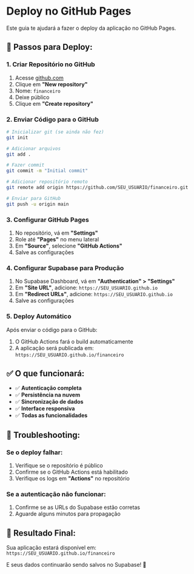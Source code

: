 # Deploy no GitHub Pages

Este guia te ajudará a fazer o deploy da aplicação no GitHub Pages.

## 🚀 **Passos para Deploy:**

### **1. Criar Repositório no GitHub**

1. Acesse [github.com](https://github.com)
2. Clique em **"New repository"**
3. Nome: `financeiro`
4. Deixe público
5. Clique em **"Create repository"**

### **2. Enviar Código para o GitHub**

```bash
# Inicializar git (se ainda não fez)
git init

# Adicionar arquivos
git add .

# Fazer commit
git commit -m "Initial commit"

# Adicionar repositório remoto
git remote add origin https://github.com/SEU_USUARIO/financeiro.git

# Enviar para GitHub
git push -u origin main
```

### **3. Configurar GitHub Pages**

1. No repositório, vá em **"Settings"**
2. Role até **"Pages"** no menu lateral
3. Em **"Source"**, selecione **"GitHub Actions"**
4. Salve as configurações

### **4. Configurar Supabase para Produção**

1. No Supabase Dashboard, vá em **"Authentication" > "Settings"**
2. Em **"Site URL"**, adicione: `https://SEU_USUARIO.github.io`
3. Em **"Redirect URLs"**, adicione: `https://SEU_USUARIO.github.io`
4. Salve as configurações

### **5. Deploy Automático**

Após enviar o código para o GitHub:
1. O GitHub Actions fará o build automaticamente
2. A aplicação será publicada em: `https://SEU_USUARIO.github.io/financeiro`

## ✅ **O que funcionará:**

- ✅ **Autenticação completa**
- ✅ **Persistência na nuvem**
- ✅ **Sincronização de dados**
- ✅ **Interface responsiva**
- ✅ **Todas as funcionalidades**

## 🔧 **Troubleshooting:**

### **Se o deploy falhar:**
1. Verifique se o repositório é público
2. Confirme se o GitHub Actions está habilitado
3. Verifique os logs em **"Actions"** no repositório

### **Se a autenticação não funcionar:**
1. Confirme se as URLs do Supabase estão corretas
2. Aguarde alguns minutos para propagação

## 🎉 **Resultado Final:**

Sua aplicação estará disponível em:
`https://SEU_USUARIO.github.io/financeiro`

E seus dados continuarão sendo salvos no Supabase! 🚀
